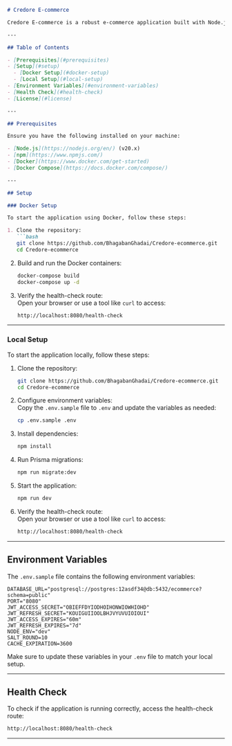 ```markdown
# Credore E-commerce

Credore E-commerce is a robust e-commerce application built with Node.js, Express, Prisma, PostgreSQL, and Docker. This README provides instructions on how to set up and run the project.

---

## Table of Contents

- [Prerequisites](#prerequisites)
- [Setup](#setup)
  - [Docker Setup](#docker-setup)
  - [Local Setup](#local-setup)
- [Environment Variables](#environment-variables)
- [Health Check](#health-check)
- [License](#license)

---

## Prerequisites

Ensure you have the following installed on your machine:

- [Node.js](https://nodejs.org/en/) (v20.x)
- [npm](https://www.npmjs.com/)
- [Docker](https://www.docker.com/get-started)
- [Docker Compose](https://docs.docker.com/compose/)

---

## Setup

### Docker Setup

To start the application using Docker, follow these steps:

1. Clone the repository:
   ```bash
   git clone https://github.com/BhagabanGhadai/Credore-ecommerce.git
   cd Credore-ecommerce
   ```

2. Build and run the Docker containers:
   ```bash
   docker-compose build
   docker-compose up -d
   ```

3. Verify the health-check route:  
   Open your browser or use a tool like `curl` to access:
   ```bash
   http://localhost:8080/health-check
   ```

---

### Local Setup

To start the application locally, follow these steps:

1. Clone the repository:
   ```bash
   git clone https://github.com/BhagabanGhadai/Credore-ecommerce.git
   cd Credore-ecommerce
   ```

2. Configure environment variables:  
   Copy the `.env.sample` file to `.env` and update the variables as needed:
   ```bash
   cp .env.sample .env
   ```

3. Install dependencies:
   ```bash
   npm install
   ```

4. Run Prisma migrations:
   ```bash
   npm run migrate:dev
   ```

5. Start the application:
   ```bash
   npm run dev
   ```

6. Verify the health-check route:  
   Open your browser or use a tool like `curl` to access:
   ```bash
   http://localhost:8080/health-check
   ```

---

## Environment Variables

The `.env.sample` file contains the following environment variables:

```plaintext
DATABASE_URL="postgresql://postgres:12asdf34@db:5432/ecommerce?schema=public"
PORT="8080"
JWT_ACCESS_SECRET="OBIEFFDYIODHOIHONWIOWHIOHD"
JWT_REFRESH_SECRET="KOUIGUIIOOLBHJVYUVUIOIOUI"
JWT_ACCESS_EXPIRES="60m"
JWT_REFRESH_EXPIRES="7d"
NODE_ENV="dev"
SALT_ROUND=10
CACHE_EXPIRATION=3600
```

Make sure to update these variables in your `.env` file to match your local setup.

---

## Health Check

To check if the application is running correctly, access the health-check route:

```bash
http://localhost:8080/health-check
```

---
